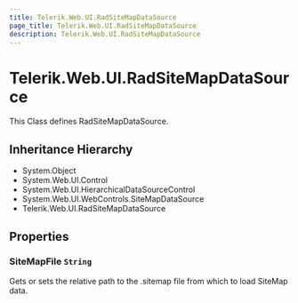 ```yaml
---
title: Telerik.Web.UI.RadSiteMapDataSource
page_title: Telerik.Web.UI.RadSiteMapDataSource
description: Telerik.Web.UI.RadSiteMapDataSource
---
```


# Telerik.Web.UI.RadSiteMapDataSource

This Class defines RadSiteMapDataSource.

## Inheritance Hierarchy

* System.Object
* System.Web.UI.Control
* System.Web.UI.HierarchicalDataSourceControl
* System.Web.UI.WebControls.SiteMapDataSource
* Telerik.Web.UI.RadSiteMapDataSource

## Properties

###  SiteMapFile `String`

Gets or sets the relative path to the .sitemap file from which to load SiteMap data.


